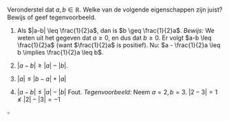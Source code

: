 Veronderstel dat $a, b \in \mathbb{R}$. Welke van de volgende eigenschappen zijn juist? Bewijs of geef tegenvoorbeeld.

1. Als $|a-b| \leq \frac{1}{2}a$, dan is $b \geq \frac{1}{2}a$.
*Bewijs:*
We weten uit het gegeven dat $a\geq 0$, en dus dat $b\geq 0$.
Er volgt $a-b \leq \frac{1}{2}a$ (want $\frac{1}{2}a$ is positief).
Nu: $a - \frac{1}{2}a \leq b \implies \frac{1}{2}a \leq b$.

2. $|a-b| \geq |a|-|b|$.

3. $|a| \leq |b-a|+|a|$

4. $|a-b| \leq |a|-|b|$
Fout.
*Tegenvoorbeeld:*
Neem $a=2, b=3$.
$|2-3|=1 \nleq |2|-|3|=-1$

$\square$
